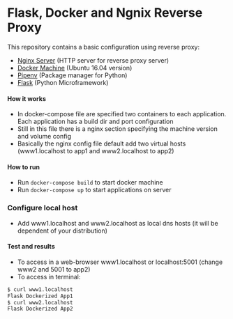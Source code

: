 # Flask, Docker and Ngnix Reverse Proxy

This repository contains a basic configuration using reverse proxy:

* [Nginx Server](https://nginx.org/en/) (HTTP server for reverse proxy server)
* [Docker Machine](https://www.docker.com/) (Ubuntu 16.04 version)
* [Pipenv](https://github.com/pypa/pipenv) (Package manager for Python)
* [Flask](http://flask.pocoo.org/) (Python Microframework)

#### How it works
* In docker-compose file are specified two containers to each application. Each application has a build dir and port configuration
* Still in this file there is a nginx section specifying the machine version and volume config
* Basically the nginx config file default add two virtual hosts (www1.localhost to app1 and www2.localhost to app2)

#### How to run
* Run `docker-compose build` to start docker machine
* Run `docker-compose up` to start applications on server

### Configure local host 
* Add www1.localhost and www2.localhost as local dns hosts (it will be dependent of your distribution)

#### Test and results
* To access in a web-browser www1.localhost or localhost:5001 (change www2 and 5001 to app2)
* To access in terminal:
```sh
$ curl www1.localhost
Flask Dockerized App1
$ curl www2.localhost
Flask Dockerized App2
```
